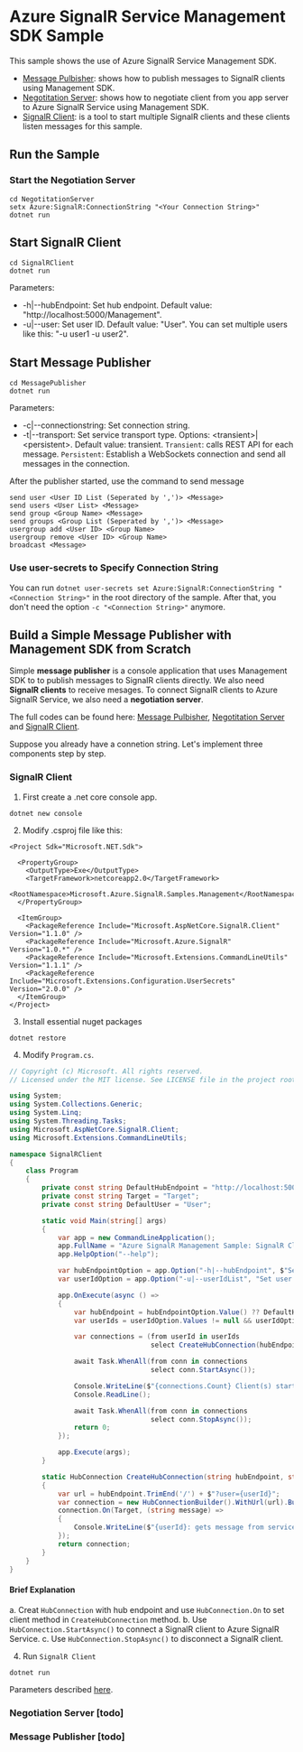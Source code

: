 Azure SignalR Service Management SDK Sample 
=================================

This sample shows the use of Azure SignalR Service Management SDK.

* [Message Pulbisher](https://github.com/aspnet/AzureSignalR-samples/tree/master/samples/Management/MessagePublisher): shows how to publish messages to SignalR clients using Management SDK.
* [Negotitation Server](https://github.com/aspnet/AzureSignalR-samples/tree/master/samples/Management/NegotiationServer): shows how to negotiate client from you app server to Azure SignalR Service using Management SDK.
* [SignalR Client](https://github.com/aspnet/AzureSignalR-samples/tree/master/samples/Management/SignalRClient): is a tool to start multiple SignalR clients and these clients listen messages for this sample.

## Run the Sample

### Start the Negotiation Server

```
cd NegotitationServer
setx Azure:SignalR:ConnectionString "<Your Connection String>"
dotnet run
```

## Start SignalR Client

```
cd SignalRClient
dotnet run
```

Parameters:
* -h|--hubEndpoint: Set hub endpoint. Default value: "http://localhost:5000/Management".
* -u|--user: Set user ID. Default value: "User". You can set multiple users like this: "-u user1 -u user2".

## Start Message Publisher

```
cd MessagePublisher
dotnet run
```

Parameters:
* -c|--connectionstring: Set connection string.
* -t|--transport: Set service transport type. Options: \<transient\>|\<persistent\>. Default value: transient. `Transient`: calls REST API for each message. `Persistent`: Establish a WebSockets connection and send all messages in the connection.

After the publisher started, use the command to send message

```
send user <User ID List (Seperated by ',')> <Message>
send users <User List> <Message>
send group <Group Name> <Message>
send groups <Group List (Seperated by ',')> <Message>
usergroup add <User ID> <Group Name>
usergroup remove <User ID> <Group Name>
broadcast <Message>
```

### Use user-secrets to Specify Connection String

You can run `dotnet user-secrets set Azure:SignalR:ConnectionString "<Connection String>"` in the root directory of the sample. After that, you don't need the option `-c "<Connection String>"` anymore.

## Build a Simple Message Publisher with Management SDK from Scratch

Simple **message publisher** is a console application that uses Management SDK to to publish messages to SignalR clients directly. We also need **SignalR clients** to receive mesages. To connect SignalR clients to Azure SignalR Service, we also need a **negotiation server**.

The full codes can be found here:
[Message Pulbisher](https://github.com/aspnet/AzureSignalR-samples/tree/master/samples/Management/MessagePublisher), 
[Negotitation Server](https://github.com/aspnet/AzureSignalR-samples/tree/master/samples/Management/NegotiationServer) and 
[SignalR Client](https://github.com/aspnet/AzureSignalR-samples/tree/master/samples/Management/SignalRClient).

Suppose you already have a connetion string. Let's implement three components step by step.

### SignalR Client
1. First create a .net core console app.
```
dotnet new console
```

2. Modify .csproj file like this:
```
<Project Sdk="Microsoft.NET.Sdk">

  <PropertyGroup>
    <OutputType>Exe</OutputType>
    <TargetFramework>netcoreapp2.0</TargetFramework>
    <RootNamespace>Microsoft.Azure.SignalR.Samples.Management</RootNamespace>
  </PropertyGroup>

  <ItemGroup>
    <PackageReference Include="Microsoft.AspNetCore.SignalR.Client" Version="1.1.0" />
    <PackageReference Include="Microsoft.Azure.SignalR" Version="1.0.*" />
    <PackageReference Include="Microsoft.Extensions.CommandLineUtils" Version="1.1.1" />
    <PackageReference Include="Microsoft.Extensions.Configuration.UserSecrets" Version="2.0.0" />
  </ItemGroup>
</Project>
```

3. Install essential nuget packages
```
dotnet restore
```

4. Modify `Program.cs`.

``` C#
// Copyright (c) Microsoft. All rights reserved.
// Licensed under the MIT license. See LICENSE file in the project root for full license information.

using System;
using System.Collections.Generic;
using System.Linq;
using System.Threading.Tasks;
using Microsoft.AspNetCore.SignalR.Client;
using Microsoft.Extensions.CommandLineUtils;

namespace SignalRClient
{
    class Program
    {
        private const string DefaultHubEndpoint = "http://localhost:5000/Management";
        private const string Target = "Target";
        private const string DefaultUser = "User";

        static void Main(string[] args)
        {
            var app = new CommandLineApplication();
            app.FullName = "Azure SignalR Management Sample: SignalR Client Tool";
            app.HelpOption("--help");

            var hubEndpointOption = app.Option("-h|--hubEndpoint", $"Set hub endpoint. Default value: {DefaultHubEndpoint}", CommandOptionType.SingleValue, true);
            var userIdOption = app.Option("-u|--userIdList", "Set user ID list", CommandOptionType.MultipleValue, true);

            app.OnExecute(async () =>
            {
                var hubEndpoint = hubEndpointOption.Value() ?? DefaultHubEndpoint;
                var userIds = userIdOption.Values != null && userIdOption.Values.Count > 0 ? userIdOption.Values : new List<string>() { "User" };

                var connections = (from userId in userIds
                                   select CreateHubConnection(hubEndpoint, userId)).ToList();

                await Task.WhenAll(from conn in connections
                                   select conn.StartAsync());

                Console.WriteLine($"{connections.Count} Client(s) started...");
                Console.ReadLine();

                await Task.WhenAll(from conn in connections
                                   select conn.StopAsync());
                return 0;
            });

            app.Execute(args);
        }

        static HubConnection CreateHubConnection(string hubEndpoint, string userId)
        {
            var url = hubEndpoint.TrimEnd('/') + $"?user={userId}";
            var connection = new HubConnectionBuilder().WithUrl(url).Build();
            connection.On(Target, (string message) =>
            {
                Console.WriteLine($"{userId}: gets message from service: '{message}'");
            });
            return connection;
        }
    }
}
```

#### Brief Explanation
a. Creat `HubConnection` with hub endpoint and use `HubConnection.On` to set client method in `CreateHubConnection` method.
b. Use `HubConnection.StartAsync()` to connect a SignalR client to Azure SignalR Service.
c. Use `HubConnection.StopAsync()` to disconnect a SignalR client.


4. Run `SignalR Client`
```
dotnet run
```
Parameters described [here](###SignalR-Client).


### Negotiation Server [todo]

### Message Publisher [todo]
